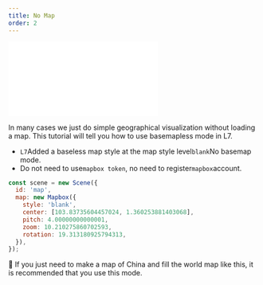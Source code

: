 ```yaml
---
title: No Map
order: 2
---
```


<embed src="@/docs/api/common/style.md"></embed>

In many cases we just do simple geographical visualization without loading a map. This tutorial will tell you how to use basemapless mode in L7.

- `L7`Added a baseless map style at the map style level`blank`No basemap mode.
- Do not need to use`mapbox token`, no need to register`mapbox`account.

```javascript
const scene = new Scene({
  id: 'map',
  map: new Mapbox({
    style: 'blank',
    center: [103.83735604457024, 1.360253881403068],
    pitch: 4.00000000000001,
    zoom: 10.210275860702593,
    rotation: 19.313180925794313,
  }),
});
```

🌟 If you just need to make a map of China and fill the world map like this, it is recommended that you use this mode.
